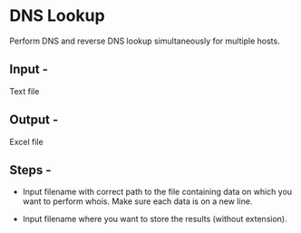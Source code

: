 # DNS Lookup

Perform DNS and reverse DNS lookup simultaneously for multiple hosts.

## Input -
Text file

## Output - 
Excel file

## Steps -

-    Input filename with correct path to the file containing data on which you want to perform whois. Make sure each data is on a new line.
 
-    Input filename where you want to store the results (without extension).
